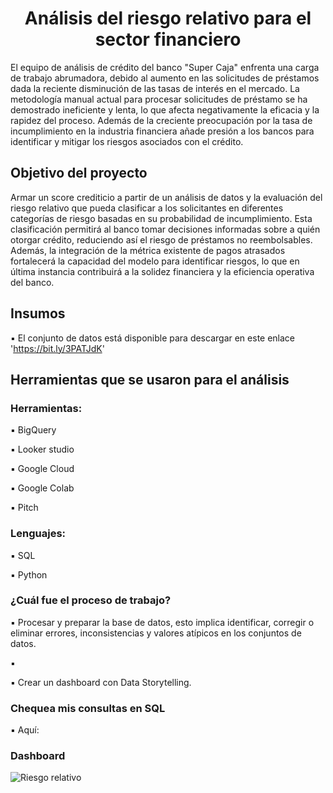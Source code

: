 # <h1 align="center"> Análisis del riesgo relativo para el sector financiero  </h1>

El equipo de análisis de crédito del banco "Super Caja" enfrenta una carga de trabajo abrumadora, debido al aumento en las solicitudes de préstamos dada la reciente disminución de las tasas de interés en el mercado. La metodología manual actual para procesar solicitudes de préstamo se ha demostrado ineficiente y lenta, lo que afecta negativamente la eficacia y la rapidez del proceso. Además de la creciente preocupación por la tasa de incumplimiento en la industria financiera añade presión a los bancos para identificar y mitigar los riesgos asociados con el crédito.

## Objetivo del proyecto

Armar un score crediticio a partir de un análisis de datos y la evaluación del riesgo relativo que pueda clasificar a los solicitantes en diferentes categorías de riesgo basadas en su probabilidad de incumplimiento. Esta clasificación permitirá al banco tomar decisiones informadas sobre a quién otorgar crédito, reduciendo así el riesgo de préstamos no reembolsables. Además, la integración de la métrica existente de pagos atrasados fortalecerá la capacidad del modelo para identificar riesgos, lo que en última instancia contribuirá a la solidez financiera y la eficiencia operativa del banco.

## Insumos

▪️ El conjunto de datos está disponible para descargar en este enlace 'https://bit.ly/3PATJdK'

## Herramientas que se usaron para el análisis

### Herramientas:

▪️ BigQuery

▪️ Looker studio 

▪️ Google Cloud

▪️ Google Colab

▪️ Pitch

### Lenguajes:

▪️ SQL

▪️ Python

### ¿Cuál fue el proceso de trabajo?

▪️ Procesar y preparar la base de datos, esto implica identificar, corregir o eliminar errores, inconsistencias y valores atípicos en los conjuntos de datos.

▪️ 

▪️ Crear un dashboard con Data Storytelling.

### Chequea mis consultas en SQL

▪️ Aquí: 

### Dashboard 

![Riesgo relativo]()
